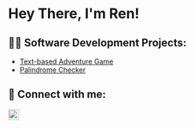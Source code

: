 <h1>Hey There, I'm Ren!

<h2>👨‍💻 Software Development Projects:</h2>

  - [Text-based Adventure Game](https://github.com/AbsoluteRivers/repo1URL)
  - [Palindrome Checker](https://github.com/AbsoluteRivers/repo1URL)



<h2> 🤳 Connect with me:</h2>



[<img align="left" alt="RenNarciso | LinkedIn" width="22px" src="https://cdn.jsdelivr.net/npm/simple-icons@v3/icons/linkedin.svg" />][linkedin]




[linkedin]: https://linkedin.com/in/rennarcisoURL

